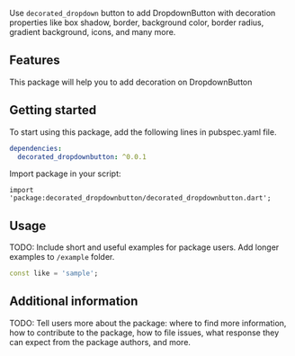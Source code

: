 Use `decorated_dropdown` button to add DropdownButton with decoration properties like box shadow, border, background color, border radius, gradient background, icons, and many more.

## Features

This package will help you to add decoration on DropdownButton

## Getting started

To start using this package, add the following lines in pubspec.yaml file.
```yaml
dependencies:
  decorated_dropdownbutton: ^0.0.1
```
Import package in your script:
```
import 'package:decorated_dropdownbutton/decorated_dropdownbutton.dart';
```

## Usage

TODO: Include short and useful examples for package users. Add longer examples
to `/example` folder. 

```dart
const like = 'sample';
```
## Additional information

TODO: Tell users more about the package: where to find more information, how to 
contribute to the package, how to file issues, what response they can expect 
from the package authors, and more.
